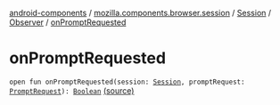 [android-components](../../../index.md) / [mozilla.components.browser.session](../../index.md) / [Session](../index.md) / [Observer](index.md) / [onPromptRequested](./on-prompt-requested.md)

# onPromptRequested

`open fun onPromptRequested(session: `[`Session`](../index.md)`, promptRequest: `[`PromptRequest`](../../../mozilla.components.concept.engine.prompt/-prompt-request/index.md)`): `[`Boolean`](https://kotlinlang.org/api/latest/jvm/stdlib/kotlin/-boolean/index.html) [(source)](https://github.com/mozilla-mobile/android-components/blob/master/components/browser/session/src/main/java/mozilla/components/browser/session/Session.kt#L97)